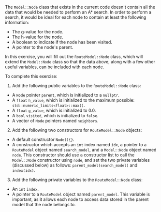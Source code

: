 The `Model::Node` class that exists in the current code doesn't contain all the data that would be needed to perform an A\* search. In order to perform a search, it would be ideal for each node to contain at least the following information:
- The g-value for the node.
- The h-value for the node.
- A boolean to indicate if the node has been visited.
- A pointer to the node's parent.

In this exercise, you will fill out the `RouteModel::Node` class, which will extend the `Model::Node` class so that the data above, along with a few other useful variables, can be included with each node.


To complete this exercise:
1. Add the following public variables to the `RouteModel::Node` class:
  - A `Node` pointer `parent`, which is initialized to a `nullptr`.
  - A `float` `h_value`, which is initialized to the maximum possible: `std::numeric_limits<float>::max()`.
  - A `float` `g_value`, which is initialized to 0.0.
  - A `bool` `visited`, which is initialized to `false`.
  - A vector of `Node` pointers named `neighbors`.
2. Add the following two constructors for `RouteModel::Node` objects:
  - A default constructor `Node(){}`.
  - A constructor which accepts an `int` index named `idx`, a pointer to a `RouteModel` object named `search_model`, and a `Model::Node` object named `node`. This constructor should use a constructor list to call the `Model::Node` constructor using `node`, and set the two private variables (discussed below) as follows: `parent_model(search_model)` and `index(idx)`.
3. Add the following private variables to the `RouteModel::Node` class:
  - An `int` `index`.
  - A pointer to a `RouteModel` object named `parent_model`. This variable is important, as it allows each node to access data stored in the parent model that the node belongs to.